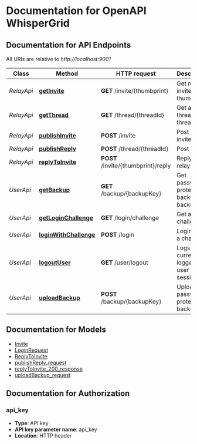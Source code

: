 # Documentation for OpenAPI WhisperGrid

<a name="documentation-for-api-endpoints"></a>

## Documentation for API Endpoints

All URIs are relative to _http://localhost:9001_

| Class      | Method                                                       | HTTP request                        | Description                                |
| ---------- | ------------------------------------------------------------ | ----------------------------------- | ------------------------------------------ |
| _RelayApi_ | [**getInvite**](Apis/RelayApi.md#getinvite)                  | **GET** /invite/{thumbprint}        | Get relay invite by thumbprint             |
| _RelayApi_ | [**getThread**](Apis/RelayApi.md#getthread)                  | **GET** /thread/{threadId}          | Get a thread by threadId                   |
| _RelayApi_ | [**publishInvite**](Apis/RelayApi.md#publishinvite)          | **POST** /invite                    | Post an invite                             |
| _RelayApi_ | [**publishReply**](Apis/RelayApi.md#publishreply)            | **POST** /thread/{threadId}         | Post a reply                               |
| _RelayApi_ | [**replyToInvite**](Apis/RelayApi.md#replytoinvite)          | **POST** /invite/{thumbprint}/reply | Reply to a relay invite                    |
| _UserApi_  | [**getBackup**](Apis/UserApi.md#getbackup)                   | **GET** /backup/{backupKey}         | Get password-protected backup by backupKey |
| _UserApi_  | [**getLoginChallenge**](Apis/UserApi.md#getloginchallenge)   | **GET** /login/challenge            | Get a login challenge                      |
| _UserApi_  | [**loginWithChallenge**](Apis/UserApi.md#loginwithchallenge) | **POST** /login                     | Login with a challenge                     |
| _UserApi_  | [**logoutUser**](Apis/UserApi.md#logoutuser)                 | **GET** /user/logout                | Logs out current logged in user session    |
| _UserApi_  | [**uploadBackup**](Apis/UserApi.md#uploadbackup)             | **POST** /backup/{backupKey}        | Upload a password-protected backup         |

<a name="documentation-for-models"></a>

## Documentation for Models

- [Invite](./Models/Invite.md)
- [LoginRequest](./Models/LoginRequest.md)
- [ReplyToInvite](./Models/ReplyToInvite.md)
- [publishReply_request](./Models/publishReply_request.md)
- [replyToInvite_200_response](./Models/replyToInvite_200_response.md)
- [uploadBackup_request](./Models/uploadBackup_request.md)

<a name="documentation-for-authorization"></a>

## Documentation for Authorization

<a name="api_key"></a>

### api_key

- **Type**: API key
- **API key parameter name**: api_key
- **Location**: HTTP header
